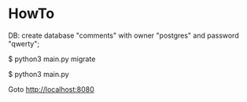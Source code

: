 # HowTo

DB: create database "comments" with owner "postgres" and password "qwerty";

$ python3 main.py migrate

$ python3 main.py

Goto [http://localhost:8080](http://localhost:8080)
